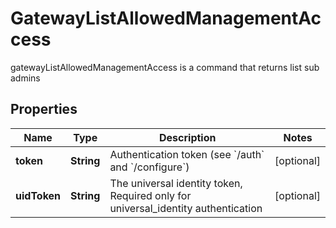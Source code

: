

# GatewayListAllowedManagementAccess

gatewayListAllowedManagementAccess is a command that returns list sub admins
## Properties

Name | Type | Description | Notes
------------ | ------------- | ------------- | -------------
**token** | **String** | Authentication token (see &#x60;/auth&#x60; and &#x60;/configure&#x60;) |  [optional]
**uidToken** | **String** | The universal identity token, Required only for universal_identity authentication |  [optional]



